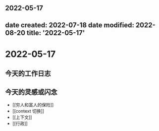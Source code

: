 2022-05-17
---
date created: 2022-07-18
date modified: 2022-08-20
title: '2022-05-17'
---

# 2022-05-17

## 今天的工作日志

## 今天的灵感或闪念

- [[穷人和富人的保险]]
- [[context 切换]]
- [[上下文]]
- [[行政]]
